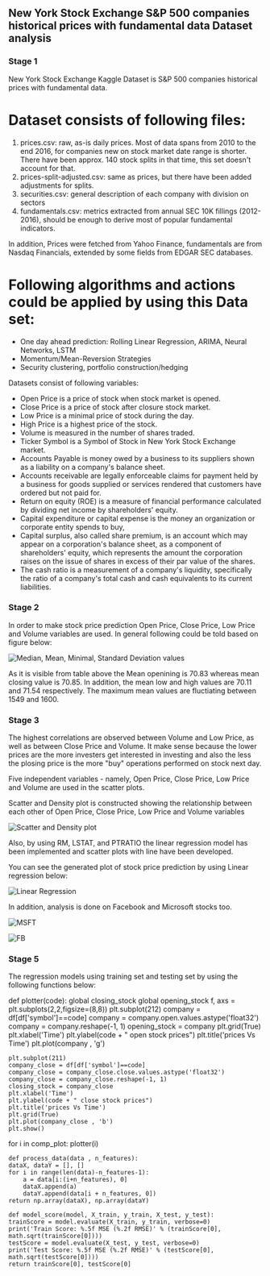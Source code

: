 ## New York Stock Exchange S&P 500 companies historical prices with fundamental data Dataset analysis 

### Stage 1

New York Stock Exchange  Kaggle Dataset is S&P 500 companies historical prices with fundamental data.


# Dataset consists of following files:

1. prices.csv: raw, as-is daily prices. Most of data spans from 2010 to the end 2016, for companies new on stock market date range is shorter. There have been approx. 140 stock splits in that time, this set doesn't account for that.
2. prices-split-adjusted.csv: same as prices, but there have been added adjustments for splits.
3. securities.csv: general description of each company with division on sectors
4. fundamentals.csv: metrics extracted from annual SEC 10K fillings (2012-2016), should be enough to derive most of popular fundamental indicators.

In addition, Prices were fetched from Yahoo Finance, fundamentals are from Nasdaq Financials, extended by some fields from EDGAR SEC databases.

# Following algorithms and actions could be applied by using this Data set:
- One day ahead prediction: Rolling Linear Regression, ARIMA, Neural Networks, LSTM
- Momentum/Mean-Reversion Strategies
- Security clustering, portfolio construction/hedging

Datasets consist of following variables:

- Open Price is a price of stock when stock market is opened.
- Close Price is a price of stock after closure stock market.
- Low Price is a minimal price of stock during the day. 
- High Price is a highest price of the stock.
- Volume is measured in the number of shares traded.
- Ticker Symbol is a Symbol of Stock in New York Stock Exchange market.
- Accounts Payable is money owed by a business to its suppliers shown as a liability on a company's balance sheet.
- Accounts receivable are legally enforceable claims for payment held by a business for goods supplied or services rendered that customers have ordered but not paid for.
- Return on equity (ROE) is a measure of financial performance calculated by dividing net income by shareholders' equity.
- Capital expenditure or capital expense is the money an organization or corporate entity spends to buy,
- Capital surplus, also called share premium, is an account which may appear on a corporation's balance sheet, as a component of shareholders' equity, which represents the amount the corporation raises on the issue of shares in excess of their par value of the shares.
- The cash ratio is a measurement of a company's liquidity, specifically the ratio of a company's total cash and cash equivalents to its current liabilities.


### Stage 2

In order to make stock price prediction Open Price, Close Price, Low Price and Volume variables are used. 
In general following could be told based on figure below:

![Median, Mean, Minimal, Standard Deviation values](Images/777.png)

As it is visible from table above the Mean openining is 70.83 whereas mean closing value is 70.85. In addition, the mean low and high values are 70.11 and 71.54 respectively. 
The maximum mean values are fluctiating between 1549 and 1600.





### Stage 3

The highest correlations are observed between Volume and Low Price,  as well as between Close Price and Volume. It make sense because the lower prices are the more investers get interested in investing and also the less the plosing price is the more "buy" operations performed on stock next day. 

Five independent variables - namely,  Open Price, Close Price, Low Price and Volume are used in the scatter plots. 

Scatter and Density plot is constructed showing the relationship between each other of Open Price, Close Price, Low Price and Volume variables

![Scatter and Density plot](Images/result2.png)

Also, by using RM, LSTAT, and PTRATIO the linear regression model has been implemented and scatter plots with line have been developed.

You can see the generated plot of stock price prediction by using Linear regression below:


![Linear Regression](Images/stockpriceslinearregression.png)


In addition, analysis is done on Facebook and Microsoft stocks too. 
<br>

![MSFT](Images/msft.png) 

![FB](Images/fb.png)


### Stage 5


The regression models using training set and testing set by using the following functions below:

def plotter(code):
    global closing_stock
    global opening_stock
    f, axs = plt.subplots(2,2,figsize=(8,8))
    plt.subplot(212)
    company = df[df['symbol']==code]
    company = company.open.values.astype('float32')
    company = company.reshape(-1, 1)
    opening_stock = company
    plt.grid(True)
    plt.xlabel('Time')
    plt.ylabel(code + " open stock prices")
    plt.title('prices Vs Time')
    plt.plot(company , 'g')
    
    plt.subplot(211)
    company_close = df[df['symbol']==code]
    company_close = company_close.close.values.astype('float32')
    company_close = company_close.reshape(-1, 1)
    closing_stock = company_close
    plt.xlabel('Time')
    plt.ylabel(code + " close stock prices")
    plt.title('prices Vs Time')
    plt.grid(True)
    plt.plot(company_close , 'b')
    plt.show()
for i in comp_plot:
    plotter(i)
    
    
    def process_data(data , n_features):
    dataX, dataY = [], []
    for i in range(len(data)-n_features-1):
        a = data[i:(i+n_features), 0]
        dataX.append(a)
        dataY.append(data[i + n_features, 0])
    return np.array(dataX), np.array(dataY)
    
    def model_score(model, X_train, y_train, X_test, y_test):
    trainScore = model.evaluate(X_train, y_train, verbose=0)
    print('Train Score: %.5f MSE (%.2f RMSE)' % (trainScore[0], math.sqrt(trainScore[0])))
    testScore = model.evaluate(X_test, y_test, verbose=0)
    print('Test Score: %.5f MSE (%.2f RMSE)' % (testScore[0], math.sqrt(testScore[0])))
    return trainScore[0], testScore[0]



